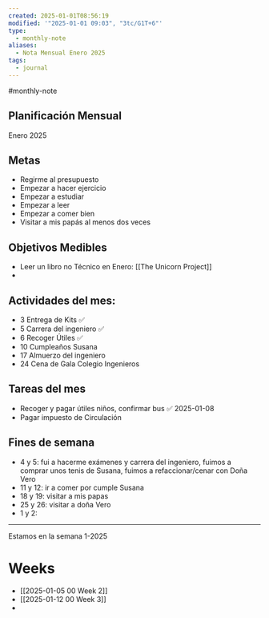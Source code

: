 ```yaml
---
created: 2025-01-01T08:56:19
modified: '"2025-01-01 09:03", "3tc/G1T+6"'
type:
  - monthly-note
aliases:
  - Nota Mensual Enero 2025
tags:
  - journal
---
```

#monthly-note
## Planificación Mensual
Enero 2025 
## Metas
- Regirme al presupuesto 
- Empezar a hacer ejercicio
- Empezar a estudiar 
- Empezar a leer
- Empezar a comer bien
- Visitar a mis papás al menos dos veces 

## Objetivos Medibles
- Leer un libro no Técnico en Enero: [[The Unicorn Project]]
- 
## Actividades del mes:
- 3 Entrega de Kits ✅ 
- 5 Carrera del ingeniero ✅ 
- 6 Recoger Útiles  ✅
- 10 Cumpleaños Susana
- 17 Almuerzo del ingeniero
- 24 Cena de Gala Colegio Ingenieros 
## Tareas del mes
- Recoger y pagar útiles niños, confirmar bus ✅ 2025-01-08
- Pagar impuesto de Circulación 

## Fines de semana
- 4 y 5: fui a hacerme exámenes y carrera del ingeniero, fuimos a comprar unos tenis de Susana, fuimos a refaccionar/cenar con Doña Vero
- 11 y 12: ir a comer por cumple Susana
- 18 y 19: visitar a mis papas 
- 25 y 26: visitar a doña Vero
- 1 y 2: 

----
 Estamos en la semana 1-2025

# Weeks
- [[2025-01-05 00 Week 2]]
- [[2025-01-12 00 Week 3]]
- 


